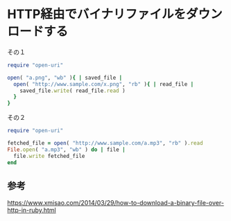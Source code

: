 # HTTP経由でバイナリファイルをダウンロードする

その１
```ruby
require "open-uri"

open( "a.png", "wb" ){ | saved_file |
  open( "http://www.sample.com/x.png", "rb" ){ | read_file |
    saved_file.write( read_file.read )
  }
}
```
その２
```ruby
require "open-uri"

fetched_file = open( "http://www.sample.com/a.mp3", "rb" ).read
File.open( "a.mp3", "wb" ) do | file |
  file.write fetched_file
end
```

## 参考
https://www.xmisao.com/2014/03/29/how-to-download-a-binary-file-over-http-in-ruby.html
